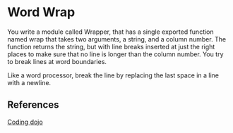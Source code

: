 # Word Wrap
You write a module called Wrapper, that has a single exported function named wrap that takes two arguments, a string, and a column number. The function returns the string, but with line breaks inserted at just the right places to make sure that no line is longer than the column number. You try to break lines at word boundaries.

Like a word processor, break the line by replacing the last space in a line with a newline.

## References
[Coding dojo](http://codingdojo.org/kata/WordWrap/)